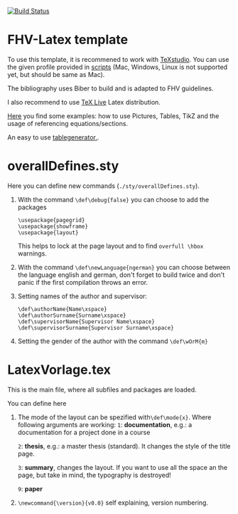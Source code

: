 
[![Build Status](https://travis-ci.org/pasrom/FHV-Latex.svg?branch=master)](https://travis-ci.org/pasrom/FHV-Latex)
#   FHV-Latex template

To use this template, it is recommened to work with [TeXstudio](http://texstudio.sourceforge.net). You can use the given profile provided in [scripts](https://github.com/pasrom/FHV-Latex/tree/master/scripts)  (Mac, Windows, Linux is not supported yet, but should be same as Mac). 

The bibliography uses Biber to build and is adapted to FHV guidelines.

I also recommend to use [TeX Live](https://www.tug.org/texlive/) Latex distribution. 

[Here](https://github.com/pasrom/FHV-Latex/blob/master/tex/Examples.tex) you find some examples: how to use Pictures, Tables, TikZ and the usage of referencing equations/sections.

An easy to use [tablegenerator.](http://www.tablesgenerator.com).

# overallDefines.sty

Here you can define new commands (`./sty/overallDefines.sty`).

 1. With the command `\def\debug{false}` you can choose to add the packages
 
    ```
    \usepackage{pagegrid}
    \usepackage{showframe}
    \usepackage{layout}
    ```
    This helps to lock at the page layout and to find `overfull \hbox` warnings.
 3. With the command `\def\newLanguage{ngerman}` you can choose between the language english and german, don't forget to build twice and don't panic if the first compilation throws an error.
 4. Setting names of the author and supervisor:
    ```
    \def\authorName{Name\xspace}
    \def\authorSurname{Surname\xspace}
    \def\supervisorName{Supervisor Name\xspace}
    \def\supervisorSurname{Supervisor Surname\xspace}
    ```
 5. Setting the gender of the author with the command `\def\wOrM{m}`

# LatexVorlage.tex

This is the main file, where all subfiles and packages are loaded.

You can define here 

 1. The mode of the layout can be spezified with`\def\mode{x}`. Where following arguments are working:
	 `1`: **documentation**, e.g.: a documentation for a project done in a course
	 
	 `2`: **thesis**, e.g.: a master thesis (standard). It changes the style of the title page.
	 
	`3`: **summary**, changes the layout. If you want to use all the space an the 
	page, but take in mind, the typography is destroyed!
	
	`9`: **paper**
	
 3. `\newcommand{\version}{v0.0}` self explaining, version numbering.
